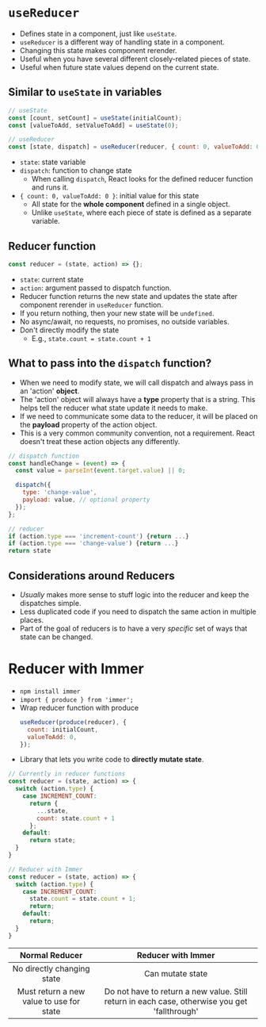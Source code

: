 # `useReducer`

- Defines state in a component, just like `useState`.
- `useReducer` is a different way of handling state in a component.
- Changing this state makes component rerender.
- Useful when you have several different closely-related pieces of state.
- Useful when future state values depend on the current state.

## Similar to `useState` in variables

```js
// useState
const [count, setCount] = useState(initialCount);
const [valueToAdd, setValueToAdd] = useState(0);

// useReducer
const [state, dispatch] = useReducer(reducer, { count: 0, valueToAdd: 0 });
```

- `state`: state variable
- `dispatch`: function to change state
  - When calling `dispatch`, React looks for the defined reducer function and runs it.
- `{ count: 0, valueToAdd: 0 }`: initial value for this state
  - All state for the **whole component** defined in a single object.
  - Unlike `useState`, where each piece of state is defined as a separate variable.

## Reducer function

```js
const reducer = (state, action) => {};
```

- `state`: current state
- `action`: argument passed to dispatch function.
- Reducer function returns the new state and updates the state after component rerender in `useReducer` function.
- If you return nothing, then your new state will be `undefined`.
- No async/await, no requests, no promises, no outside variables.
- Don't directly modify the state
  - E.g., `state.count = state.count + 1`

## What to pass into the `dispatch` function?

- When we need to modify state, we will call dispatch and always pass in an 'action' **object**.
- The 'action' object will always have a **type** property that is a string. This helps tell the reducer what state update it needs to make.
- If we need to communicate some data to the reducer, it will be placed on the **payload** property of the action object.
- This is a very common community convention, not a requirement. React doesn't treat these action objects any differently.

```js
// dispatch function
const handleChange = (event) => {
  const value = parseInt(event.target.value) || 0;

  dispatch({
    type: 'change-value',
    payload: value, // optional property
  });
};

// reducer
if (action.type === 'increment-count') {return ...}
if (action.type === 'change-value') {return ...}
return state
```

## Considerations around Reducers

- _Usually_ makes more sense to stuff logic into the reducer and keep the dispatches simple.
- Less duplicated code if you need to dispatch the same action in multiple places.
- Part of the goal of reducers is to have a very _specific_ set of ways that state can be changed.

# Reducer with Immer

- `npm install immer`
- `import { produce } from 'immer';`
- Wrap reducer function with produce
  ```js
  useReducer(produce(reducer), {
    count: initialCount,
    valueToAdd: 0,
  });
  ```
- Library that lets you write code to **directly mutate state**.

```js
// Currently in reducer functions
const reducer = (state, action) => {
  switch (action.type) {
    case INCREMENT_COUNT:
      return {
        ...state,
        count: state.count + 1
      };
    default:
      return state;
  }
}

// Reducer with Immer
const reducer = (state, action) => {
  switch (action.type) {
    case INCREMENT_COUNT:
      state.count = state.count + 1;
      return;
    default:
      return;
  }
}
```

|Normal Reducer|Reducer with Immer|
|:-:|:-:|
|No directly changing state|Can mutate state|
|Must return a new value to use for state|Do not have to return a new value. Still return in each case, otherwise you get 'fallthrough'|